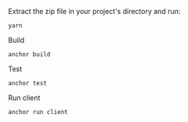 Extract the zip file in your project's directory and run:

```
yarn
```

Build

```
anchor build
```

Test

```
anchor test
```

Run client

```
anchor run client
```
